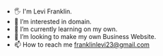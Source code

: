 - 🖐 I'm Levi Franklin.
- 👀 I’m interested in domain.
- 🌱 I’m currently learning on my own.
- 💞️ I’m looking to make my own Business Website.
- 📫 How to reach me franklinlevi23@gmail.com

<!---
franklinlevi23/franklinlevi23 is a ✨ special ✨ repository because its `README.md` (this file) appears on your GitHub profile.
You can click the Preview link to take a look at your changes.
--->
